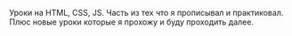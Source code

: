 Уроки на HTML, CSS, JS. 
Часть из тех что я прописывал и практиковал.
Плюс новые уроки которые я прохожу и буду проходить далее.
